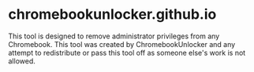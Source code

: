 # chromebookunlocker.github.io
This tool is designed to remove administrator privileges from any Chromebook. This tool was created by ChromebookUnlocker and any attempt to redistribute or pass this tool off as someone else's work is not allowed.
